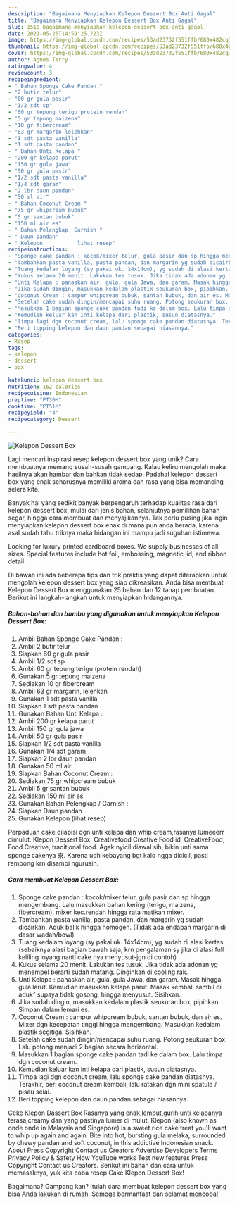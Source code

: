 ```yaml
---
description: "Bagaimana Menyiapkan Kelepon Dessert Box Anti Gagal"
title: "Bagaimana Menyiapkan Kelepon Dessert Box Anti Gagal"
slug: 1510-bagaimana-menyiapkan-kelepon-dessert-box-anti-gagal
date: 2021-05-25T14:59:25.723Z
image: https://img-global.cpcdn.com/recipes/53ad23732f551ffb/680x482cq70/kelepon-dessert-box-foto-resep-utama.jpg
thumbnail: https://img-global.cpcdn.com/recipes/53ad23732f551ffb/680x482cq70/kelepon-dessert-box-foto-resep-utama.jpg
cover: https://img-global.cpcdn.com/recipes/53ad23732f551ffb/680x482cq70/kelepon-dessert-box-foto-resep-utama.jpg
author: Agnes Terry
ratingvalue: 4
reviewcount: 3
recipeingredient:
- " Bahan Sponge Cake Pandan "
- "2 butir telur"
- "60 gr gula pasir"
- "1/2 sdt sp"
- "60 gr tepung terigu protein rendah"
- "5 gr tepung maizena"
- "10 gr fibercream"
- "63 gr margarin lelehkan"
- "1 sdt pasta vanilla"
- "1 sdt pasta pandan"
- " Bahan Unti Kelapa "
- "200 gr kelapa parut"
- "150 gr gula jawa"
- "50 gr gula pasir"
- "1/2 sdt pasta vanilla"
- "1/4 sdt garam"
- "2 lbr daun pandan"
- "50 ml air"
- " Bahan Coconut Cream "
- "75 gr whipcream bubuk"
- "5 gr santan bubuk"
- "150 ml air es"
- " Bahan Pelengkap  Garnish "
- " Daun pandan"
- " Kelepon           lihat resep"
recipeinstructions:
- "Sponge cake pandan : kocok/mixer telur, gula pasir dan sp hingga mengembang. Lalu masukkan bahan kering (terigu, maizena, fibercream), mixer kec.rendah hingga rata matikan mixer."
- "Tambahkan pasta vanilla, pasta pandan, dan margarin yg sudah dicairkan. Aduk balik hingga homogen. (Tidak ada endapan margarin di dasar wadah/bowl)"
- "Tuang kedalam loyang (sy pakai uk. 14x14cm), yg sudah di alasi kertas (sebaiknya alasi bagian bawah saja, krn pengalaman sy jika di alasi full keliling loyang nanti cake nya menyusut-jgn di contoh)"
- "Kukus selama 20 menit. Lakukan tes tusuk. Jika tidak ada adonan yg menempel berarti sudah matang. Dinginkan di cooling rak."
- "Unti Kelapa : panaskan air, gula, gula Jawa, dan garam. Masak hingga gula larut. Kemudian masukkan kelapa parut. Masak kembali sambil di aduk² supaya tidak gosong, hingga menyusut. Sisihkan."
- "Jika sudah dingin, masukkan kedalam plastik seukuran box, pipihkan. Simpan dalam lemari es."
- "Coconut Cream : campur whipcream bubuk, santan bubuk, dan air es. Mixer dgn kecepatan tinggi hingga mengembang. Masukkan kedalam plastik segitiga. Sisihkan."
- "Setelah cake sudah dingin/mencapai suhu ruang. Potong seukuran box. Lalu potong menjadi 2 bagian secara horizontal."
- "Masukkan 1 bagian sponge cake pandan tadi ke dalam box. Lalu timpa dgn coconut cream."
- "Kemudian keluar kan inti kelapa dari plastik, susun diatasnya."
- "Timpa lagi dgn coconut cream, lalu sponge cake pandan diatasnya. Terakhir, beri coconut cream kembali, lalu ratakan dgn mini spatula / pisau selai."
- "Beri topping kelepon dan daun pandan sebagai hiasannya."
categories:
- Resep
tags:
- kelepon
- dessert
- box

katakunci: kelepon dessert box 
nutrition: 162 calories
recipecuisine: Indonesian
preptime: "PT30M"
cooktime: "PT51M"
recipeyield: "4"
recipecategory: Dessert

---
```



![Kelepon Dessert Box](https://img-global.cpcdn.com/recipes/53ad23732f551ffb/680x482cq70/kelepon-dessert-box-foto-resep-utama.jpg)

Lagi mencari inspirasi resep kelepon dessert box yang unik? Cara membuatnya memang susah-susah gampang. Kalau keliru mengolah maka hasilnya akan hambar dan bahkan tidak sedap. Padahal kelepon dessert box yang enak seharusnya memiliki aroma dan rasa yang bisa memancing selera kita.

Banyak hal yang sedikit banyak berpengaruh terhadap kualitas rasa dari kelepon dessert box, mulai dari jenis bahan, selanjutnya pemilihan bahan segar, hingga cara membuat dan menyajikannya. Tak perlu pusing jika ingin menyiapkan kelepon dessert box enak di mana pun anda berada, karena asal sudah tahu triknya maka hidangan ini mampu jadi suguhan istimewa.

Looking for luxury printed cardboard boxes. We supply businesses of all sizes. Special features include hot foil, embossing, magnetic lid, and ribbon detail.


Di bawah ini ada beberapa tips dan trik praktis yang dapat diterapkan untuk mengolah kelepon dessert box yang siap dikreasikan. Anda bisa membuat Kelepon Dessert Box menggunakan 25 bahan dan 12 tahap pembuatan. Berikut ini langkah-langkah untuk menyiapkan hidangannya.

<!--inarticleads1-->

##### Bahan-bahan dan bumbu yang digunakan untuk menyiapkan Kelepon Dessert Box:

1. Ambil  Bahan Sponge Cake Pandan :
1. Ambil 2 butir telur
1. Siapkan 60 gr gula pasir
1. Ambil 1/2 sdt sp
1. Ambil 60 gr tepung terigu (protein rendah)
1. Gunakan 5 gr tepung maizena
1. Sediakan 10 gr fibercream
1. Ambil 63 gr margarin, lelehkan
1. Gunakan 1 sdt pasta vanilla
1. Siapkan 1 sdt pasta pandan
1. Gunakan  Bahan Unti Kelapa :
1. Ambil 200 gr kelapa parut
1. Ambil 150 gr gula jawa
1. Ambil 50 gr gula pasir
1. Siapkan 1/2 sdt pasta vanilla
1. Gunakan 1/4 sdt garam
1. Siapkan 2 lbr daun pandan
1. Gunakan 50 ml air
1. Siapkan  Bahan Coconut Cream :
1. Sediakan 75 gr whipcream bubuk
1. Ambil 5 gr santan bubuk
1. Sediakan 150 ml air es
1. Gunakan  Bahan Pelengkap / Garnish :
1. Siapkan  Daun pandan
1. Gunakan  Kelepon           (lihat resep)


Perpaduan cake dilapisi dgn unti kelapa dan whip cream,rasanya lumeeerr dimulut. Klepon Dessert Box, Creativefood Creative Food id, CreativeFood, Food Creative, traditional food. Agak nyicil diawal sih, bikin unti sama sponge cakenya 來. Karena udh kebayang bgt kalo ngga dicicil, pasti rempong krn disambi ngurusin. 

<!--inarticleads2-->

##### Cara membuat Kelepon Dessert Box:

1. Sponge cake pandan : kocok/mixer telur, gula pasir dan sp hingga mengembang. Lalu masukkan bahan kering (terigu, maizena, fibercream), mixer kec.rendah hingga rata matikan mixer.
1. Tambahkan pasta vanilla, pasta pandan, dan margarin yg sudah dicairkan. Aduk balik hingga homogen. (Tidak ada endapan margarin di dasar wadah/bowl)
1. Tuang kedalam loyang (sy pakai uk. 14x14cm), yg sudah di alasi kertas (sebaiknya alasi bagian bawah saja, krn pengalaman sy jika di alasi full keliling loyang nanti cake nya menyusut-jgn di contoh)
1. Kukus selama 20 menit. Lakukan tes tusuk. Jika tidak ada adonan yg menempel berarti sudah matang. Dinginkan di cooling rak.
1. Unti Kelapa : panaskan air, gula, gula Jawa, dan garam. Masak hingga gula larut. Kemudian masukkan kelapa parut. Masak kembali sambil di aduk² supaya tidak gosong, hingga menyusut. Sisihkan.
1. Jika sudah dingin, masukkan kedalam plastik seukuran box, pipihkan. Simpan dalam lemari es.
1. Coconut Cream : campur whipcream bubuk, santan bubuk, dan air es. Mixer dgn kecepatan tinggi hingga mengembang. Masukkan kedalam plastik segitiga. Sisihkan.
1. Setelah cake sudah dingin/mencapai suhu ruang. Potong seukuran box. Lalu potong menjadi 2 bagian secara horizontal.
1. Masukkan 1 bagian sponge cake pandan tadi ke dalam box. Lalu timpa dgn coconut cream.
1. Kemudian keluar kan inti kelapa dari plastik, susun diatasnya.
1. Timpa lagi dgn coconut cream, lalu sponge cake pandan diatasnya. Terakhir, beri coconut cream kembali, lalu ratakan dgn mini spatula / pisau selai.
1. Beri topping kelepon dan daun pandan sebagai hiasannya.


Ceke Klepon Dassert Box Rasanya yang enak,lembut,gurih unti kelapanya terasa,creamy dan yang pastinya lumer di mulut. Klepon (also known as onde onde in Malaysia and Singapore) is a sweet rice cake treat you&#39;ll want to whip up again and again. Bite into hot, bursting gula melaka, surrounded by chewy pandan and soft coconut, in this addictive Indonesian snack. About Press Copyright Contact us Creators Advertise Developers Terms Privacy Policy &amp; Safety How YouTube works Test new features Press Copyright Contact us Creators. Berikut ini bahan dan cara untuk memasaknya, yuk kita coba resep Cake Klepon Dessert Box! 

Bagaimana? Gampang kan? Itulah cara membuat kelepon dessert box yang bisa Anda lakukan di rumah. Semoga bermanfaat dan selamat mencoba!
